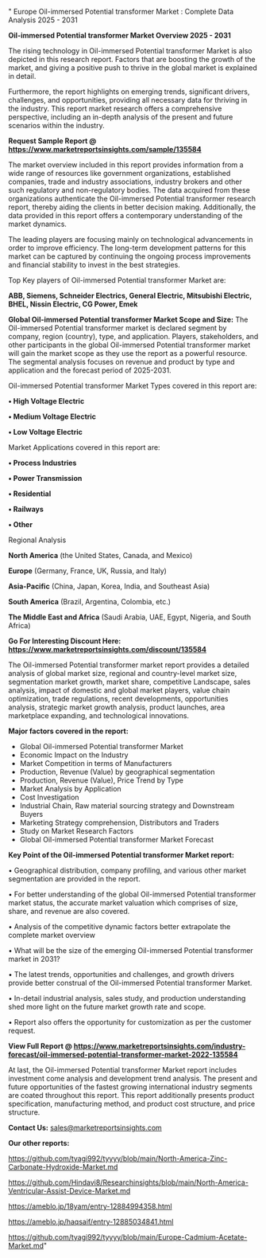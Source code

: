 " Europe Oil-immersed Potential transformer Market : Complete Data Analysis 2025 - 2031

<Strong> Oil-immersed Potential transformer Market Overview 2025 - 2031</strong>

The rising technology in Oil-immersed Potential transformer Market is also depicted in this research report. Factors that are boosting the growth of the market, and giving a positive push to thrive in the global market is explained in detail.

Furthermore, the report highlights on emerging trends, significant drivers, challenges, and opportunities, providing all necessary data for thriving in the industry. This report market research offers a comprehensive perspective, including an in-depth analysis of the present and future scenarios within the industry.

<strong>Request Sample Report @ <a href=https://www.marketreportsinsights.com/sample/135584>https://www.marketreportsinsights.com/sample/135584</a></strong>

The market overview included in this report provides information from a wide range of resources like government organizations, established companies, trade and industry associations, industry brokers and other such regulatory and non-regulatory bodies. The data acquired from these organizations authenticate the Oil-immersed Potential transformer research report, thereby aiding the clients in better decision making. Additionally, the data provided in this report offers a contemporary understanding of the market dynamics.

The leading players are focusing mainly on technological advancements in order to improve efficiency. The long-term development patterns for this market can be captured by continuing the ongoing process improvements and financial stability to invest in the best strategies.

Top Key players of Oil-immersed Potential transformer Market are:

<strong>ABB, Siemens, Schneider Electrics, General Electric, Mitsubishi Electric, BHEL, Nissin Electric, CG Power, Emek</strong>

<strong><b>Global Oil-immersed Potential transformer Market Scope and Size:</b></strong>
The Oil-immersed Potential transformer market is declared segment by company, region (country), type, and application. Players, stakeholders, and other participants in the global Oil-immersed Potential transformer market will gain the market scope as they use the report as a powerful resource. The segmental analysis focuses on revenue and product by type and application and the forecast period of 2025-2031.

Oil-immersed Potential transformer Market Types covered in this report are:

<strong>• High Voltage Electric

• Medium Voltage Electric

• Low Voltage Electric</strong>

Market Applications covered in this report are:

<strong>• Process Industries

• Power Transmission

• Residential

• Railways

• Other</strong> 

Regional Analysis

<strong>North America</strong> (the United States, Canada, and Mexico)

<strong>Europe</strong> (Germany, France, UK, Russia, and Italy)

<strong>Asia-Pacific</strong> (China, Japan, Korea, India, and Southeast Asia)

<strong>South America</strong> (Brazil, Argentina, Colombia, etc.)

<strong>The Middle East and Africa</strong> (Saudi Arabia, UAE, Egypt, Nigeria, and South Africa)

<strong>Go For Interesting Discount Here: <a href=https://www.marketreportsinsights.com/discount/135584>https://www.marketreportsinsights.com/discount/135584</a></strong>

The Oil-immersed Potential transformer market report provides a detailed analysis of global market size, regional and country-level market size, segmentation market growth, market share, competitive Landscape, sales analysis, impact of domestic and global market players, value chain optimization, trade regulations, recent developments, opportunities analysis, strategic market growth analysis, product launches, area marketplace expanding, and technological innovations.

<strong><b>Major factors covered in the report:</b></strong>
<ul>
  <li>Global Oil-immersed Potential transformer Market </li>
  <li>Economic Impact on the Industry</li>
  <li>Market Competition in terms of Manufacturers</li>
  <li>Production, Revenue (Value) by geographical segmentation</li>
  <li>Production, Revenue (Value), Price Trend by Type</li>
  <li>Market Analysis by Application</li>
  <li>Cost Investigation</li>
  <li>Industrial Chain, Raw material sourcing strategy and Downstream Buyers</li>
  <li>Marketing Strategy comprehension, Distributors and Traders</li>
  <li>Study on Market Research Factors</li>
  <li>Global Oil-immersed Potential transformer Market Forecast</li>
</ul>

<strong><b>Key Point of the Oil-immersed Potential transformer Market report:</b></strong>

• Geographical distribution, company profiling, and various other market segmentation are provided in the report.

• For better understanding of the global Oil-immersed Potential transformer market status, the accurate market valuation which comprises of size, share, and revenue are also covered.

• Analysis of the competitive dynamic factors better extrapolate the complete market overview

• What will be the size of the emerging Oil-immersed Potential transformer market in 2031?

• The latest trends, opportunities and challenges, and growth drivers provide better construal of the Oil-immersed Potential transformer Market.

• In-detail industrial analysis, sales study, and production understanding shed more light on the future market growth rate and scope.

• Report also offers the opportunity for customization as per the customer request.

<strong><b>View Full Report @ <a href=https://www.marketreportsinsights.com/industry-forecast/oil-immersed-potential-transformer-market-2022-135584>https://www.marketreportsinsights.com/industry-forecast/oil-immersed-potential-transformer-market-2022-135584</a></b></strong>


At last, the Oil-immersed Potential transformer Market report includes investment come analysis and development trend analysis. The present and future opportunities of the fastest growing international industry segments are coated throughout this report. This report additionally presents product specification, manufacturing method, and product cost structure, and price structure.

<strong>Contact Us:</strong>
sales@marketreportsinsights.com

<strong>Our other reports:</strong>

<a href=https://github.com/tyagi992/tyyyy/blob/main/North-America-Zinc-Carbonate-Hydroxide-Market.md>https://github.com/tyagi992/tyyyy/blob/main/North-America-Zinc-Carbonate-Hydroxide-Market.md</a>

<a href=https://github.com/Hindavi8/Researchinsights/blob/main/North-America-Ventricular-Assist-Device-Market.md>https://github.com/Hindavi8/Researchinsights/blob/main/North-America-Ventricular-Assist-Device-Market.md</a>

<a href=https://ameblo.jp/18yam/entry-12884994358.html>https://ameblo.jp/18yam/entry-12884994358.html</a>

<a href=https://ameblo.jp/haqsaif/entry-12885034841.html>https://ameblo.jp/haqsaif/entry-12885034841.html</a>

<a href=https://github.com/tyagi992/tyyyy/blob/main/Europe-Cadmium-Acetate-Market.md>https://github.com/tyagi992/tyyyy/blob/main/Europe-Cadmium-Acetate-Market.md</a>"
